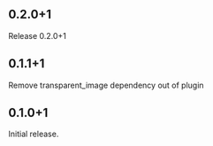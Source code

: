 ## 0.2.0+1

Release 0.2.0+1

## 0.1.1+1

Remove transparent_image dependency out of plugin

## 0.1.0+1

Initial release.
